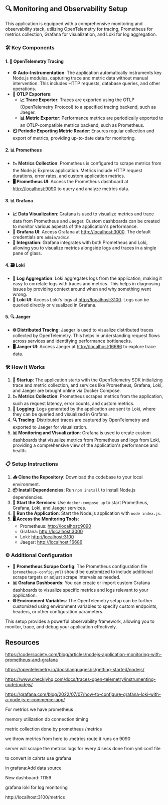 ## 🔍 Monitoring and Observability Setup

This application is equipped with a comprehensive monitoring and observability stack, utilizing OpenTelemetry for tracing, Prometheus for metrics collection, Grafana for visualization, and Loki for log aggregation.

### 🛠️ Key Components

#### 1. **📡 OpenTelemetry Tracing**

- **⚙️ Auto-Instrumentation**: The application automatically instruments key Node.js modules, capturing trace and metric data without manual intervention. This includes HTTP requests, database queries, and other operations.
- **🚀 OTLP Exporters**:
  - **📈 Trace Exporter**: Traces are exported using the OTLP (OpenTelemetry Protocol) to a specified tracing backend, such as Jaeger.
  - **📊 Metric Exporter**: Performance metrics are periodically exported to an OTLP-compatible metrics backend, such as Prometheus.
- **⏲️ Periodic Exporting Metric Reader**: Ensures regular collection and export of metrics, providing up-to-date data for monitoring.

#### 2. **📊 Prometheus**

- **📉 Metrics Collection**: Prometheus is configured to scrape metrics from the Node.js Express application. Metrics include HTTP request durations, error rates, and custom application metrics.
- **🖥️ Prometheus UI**: Access the Prometheus dashboard at [http://localhost:9090](http://localhost:9090) to query and analyze metrics data.

#### 3. **📊 Grafana**

- **📈 Data Visualization**: Grafana is used to visualize metrics and trace data from Prometheus and Jaeger. Custom dashboards can be created to monitor various aspects of the application's performance.
- **🔑 Grafana UI**: Access Grafana at [http://localhost:3000](http://localhost:3000). The default credentials are `admin/admin`.
- **🔗 Integration**: Grafana integrates with both Prometheus and Loki, allowing you to visualize metrics alongside logs and traces in a single pane of glass.

#### 4. **🗃️ Loki**

- **📜 Log Aggregation**: Loki aggregates logs from the application, making it easy to correlate logs with traces and metrics. This helps in diagnosing issues by providing context around when and why something went wrong.
- **📂 Loki UI**: Access Loki's logs at [http://localhost:3100](http://localhost:3100). Logs can be queried directly or visualized in Grafana.

#### 5. **🔍 Jaeger**

- **🌐 Distributed Tracing**: Jaeger is used to visualize distributed traces collected by OpenTelemetry. This helps in understanding request flows across services and identifying performance bottlenecks.
- **🖥️ Jaeger UI**: Access Jaeger at [http://localhost:16686](http://localhost:16686) to explore trace data.

### 🛠️ How It Works

1. **🚀 Startup**: The application starts with the OpenTelemetry SDK initializing trace and metric collection, and services like Prometheus, Grafana, Loki, and Jaeger are brought online via Docker Compose.
2. **📉 Metrics Collection**: Prometheus scrapes metrics from the application, such as request latency, error counts, and custom metrics.
3. **📜 Logging**: Logs generated by the application are sent to Loki, where they can be queried and visualized in Grafana.
4. **🔍 Tracing**: Distributed traces are captured by OpenTelemetry and exported to Jaeger for visualization.
5. **📊 Monitoring and Visualization**: Grafana is used to create custom dashboards that visualize metrics from Prometheus and logs from Loki, providing a comprehensive view of the application's performance and health.

### 📋 Setup Instructions

1. **📥 Clone the Repository**: Download the codebase to your local environment.
2. **📦 Install Dependencies**: Run `npm install` to install Node.js dependencies.
3. **🚀 Start the Services**: Use `docker-compose up` to start Prometheus, Grafana, Loki, and Jaeger services.
4. **🏃 Run the Application**: Start the Node.js application with `node index.js`.
5. **🖥️ Access the Monitoring Tools**:
   - Prometheus: [http://localhost:9090](http://localhost:9090)
   - Grafana: [http://localhost:3000](http://localhost:3000)
   - Loki: [http://localhost:3100](http://localhost:3100)
   - Jaeger: [http://localhost:16686](http://localhost:16686)

### ⚙️ Additional Configuration

- **📝 Prometheus Scrape Config**: The Prometheus configuration file (`prometheus-config.yml`) should be customized to include additional scrape targets or adjust scrape intervals as needed.
- **📊 Grafana Dashboards**: You can create or import custom Grafana dashboards to visualize specific metrics and logs relevant to your application.
- **🌐 Environment Variables**: The OpenTelemetry setup can be further customized using environment variables to specify custom endpoints, headers, or other configuration parameters.

This setup provides a powerful observability framework, allowing you to monitor, trace, and debug your application effectively.

## Resources

https://codersociety.com/blog/articles/nodejs-application-monitoring-with-prometheus-and-grafana

https://opentelemetry.io/docs/languages/js/getting-started/nodejs/

https://www.checklyhq.com/docs/traces-open-telemetry/instrumenting-code/nodejs/

https://grafana.com/blog/2022/07/07/how-to-configure-grafana-loki-with-a-node.js-e-commerce-app/

For metrics we have prometheus

memory utilization
db connection timing

metric collection
done by prometheus
/metrics

we throw metrics from here to .metrics route
it runs on 9090

server will scrape the metrics logs
for every 4 secs done from yml conf file

to convert in cahrts use grafana

in grafana:Add data source

New dashboard: 11159

grafana loki for log monitoring

http://localhost:3100/metrics

